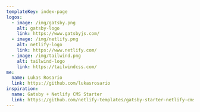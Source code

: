 ```yaml
---
templateKey: index-page
logos:
  - image: /img/gatsby.png
    alt: gatsby-logo
    link: https://www.gatsbyjs.com/
  - image: /img/netlify.png
    alt: netlify-logo
    link: https://www.netlify.com/
  - image: /img/tailwind.png
    alt: tailwind-logo
    link: https://tailwindcss.com/
me:
  name: Lukas Rosario
  link: https://github.com/lukasrosario
inspiration:
  name: Gatsby + Netlify CMS Starter
  link: https://github.com/netlify-templates/gatsby-starter-netlify-cms
---
```

